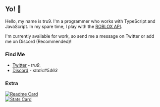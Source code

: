 ## Yo! 👋

Hello, my name is tru9. I'm a programmer who works with TypeScript and JavaScript. In my spare time, I play with the [ROBLOX API](https://api.roblox.com/docs?useConsolidatedPage=tru).

I'm currently available for work, so send me a message on Twitter or add me on Discord (Recommended)!

### Find Me

- [Twitter](https://twitter.com/tru9_) - _tru9\__
- [Discord](https://discord.com) - _static#5463_

### Extra

[![Readme Card](https://github-readme-stats.vercel.app/api/pin/?username=tru9&repo=denblox&theme=nord)](https://github.com/tru9)  
[![Stats Card](https://github-readme-stats.vercel.app/api?username=tru9&show_icons=true&theme=nord)](https://github.com/tru9)
